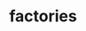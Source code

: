 <!-- this entire file is auto-generated -->

# factories

<!-- optional markdown-notes-tree directory description starts here -->

<!-- optional markdown-notes-tree directory description ends here -->
